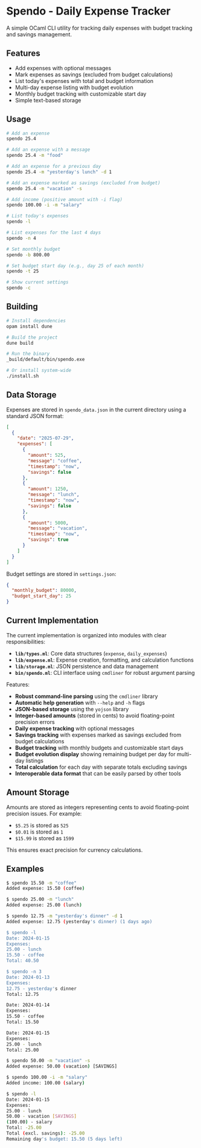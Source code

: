 # Spendo - Daily Expense Tracker

A simple OCaml CLI utility for tracking daily expenses with budget tracking and savings management.

## Features

- Add expenses with optional messages
- Mark expenses as savings (excluded from budget calculations)
- List today's expenses with total and budget information
- Multi-day expense listing with budget evolution
- Monthly budget tracking with customizable start day
- Simple text-based storage

## Usage

```bash
# Add an expense
spendo 25.4

# Add an expense with a message
spendo 25.4 -m "food"

# Add an expense for a previous day
spendo 25.4 -m "yesterday's lunch" -d 1

# Add an expense marked as savings (excluded from budget)
spendo 25.4 -m "vacation" -s

# Add income (positive amount with -i flag)
spendo 100.00 -i -m "salary"

# List today's expenses
spendo -l

# List expenses for the last 4 days
spendo -n 4

# Set monthly budget
spendo -b 800.00

# Set budget start day (e.g., day 25 of each month)
spendo -t 25

# Show current settings
spendo -c
```

## Building

```bash
# Install dependencies
opam install dune

# Build the project
dune build

# Run the binary
_build/default/bin/spendo.exe

# Or install system-wide
./install.sh
```

## Data Storage

Expenses are stored in `spendo_data.json` in the current directory using a standard JSON format:

```json
[
  {
    "date": "2025-07-29",
    "expenses": [
      {
        "amount": 525,
        "message": "coffee",
        "timestamp": "now",
        "savings": false
      },
      {
        "amount": 1250,
        "message": "lunch",
        "timestamp": "now",
        "savings": false
      },
      {
        "amount": 5000,
        "message": "vacation",
        "timestamp": "now",
        "savings": true
      }
    ]
  }
]
```

Budget settings are stored in `settings.json`:

```json
{
  "monthly_budget": 80000,
  "budget_start_day": 25
}
```

## Current Implementation

The current implementation is organized into modules with clear responsibilities:

- **`lib/types.ml`**: Core data structures (`expense`, `daily_expenses`)
- **`lib/expense.ml`**: Expense creation, formatting, and calculation functions
- **`lib/storage.ml`**: JSON persistence and data management
- **`bin/spendo.ml`**: CLI interface using `cmdliner` for robust argument parsing

Features:
- **Robust command-line parsing** using the `cmdliner` library
- **Automatic help generation** with `--help` and `-h` flags
- **JSON-based storage** using the `yojson` library
- **Integer-based amounts** (stored in cents) to avoid floating-point precision errors
- **Daily expense tracking** with optional messages
- **Savings tracking** with expenses marked as savings excluded from budget calculations
- **Budget tracking** with monthly budgets and customizable start days
- **Budget evolution display** showing remaining budget per day for multi-day listings
- **Total calculation** for each day with separate totals excluding savings
- **Interoperable data format** that can be easily parsed by other tools

## Amount Storage

Amounts are stored as integers representing cents to avoid floating-point precision issues. For example:
- `$5.25` is stored as `525`
- `$0.01` is stored as `1`
- `$15.99` is stored as `1599`

This ensures exact precision for currency calculations.

## Examples

```bash
$ spendo 15.50 -m "coffee"
Added expense: 15.50 (coffee)

$ spendo 25.00 -m "lunch"
Added expense: 25.00 (lunch)

$ spendo 12.75 -m "yesterday's dinner" -d 1
Added expense: 12.75 (yesterday's dinner) (1 days ago)

$ spendo -l
Date: 2024-01-15
Expenses:
25.00 - lunch
15.50 - coffee
Total: 40.50

$ spendo -n 3
Date: 2024-01-13
Expenses:
12.75 - yesterday's dinner
Total: 12.75

Date: 2024-01-14
Expenses:
15.50 - coffee
Total: 15.50

Date: 2024-01-15
Expenses:
25.00 - lunch
Total: 25.00

$ spendo 50.00 -m "vacation" -s
Added expense: 50.00 (vacation) [SAVINGS]

$ spendo 100.00 -i -m "salary"
Added income: 100.00 (salary)

$ spendo -l
Date: 2024-01-15
Expenses:
25.00 - lunch
50.00 - vacation [SAVINGS]
(100.00) - salary
Total: -25.00
Total (excl. savings): -25.00
Remaining day's budget: 15.50 (5 days left)
``` 